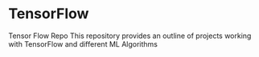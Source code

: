 # TensorFlow
Tensor Flow Repo
This repository provides an outline of projects working with TensorFlow and different ML Algorithms
